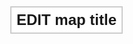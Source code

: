 <!DOCTYPE html>
<html>
<head>
  <title>leaflet-map-simple</title>
  <meta name="viewport" content="width=device-width, initial-scale=1.0">
  <meta charset="utf-8">

  <!-- Load Leaflet code library: see http://leafletjs.com/download.html -->
  <link rel="stylesheet" href="https://unpkg.com/leaflet@1.7.1/dist/leaflet.css">
  <script src="https://unpkg.com/leaflet@1.7.1/dist/leaflet.js"></script>
  <script src="js/catiline.js"></script>
  <script src="js/leaflet.shpfile.js"></script>
  <!-- Position the map and title with Cascading Style Sheet (CSS) -->
  <style>
  body { margin:0; padding:0; }
  #map { position: absolute; top:0; bottom:0; right:0; left:0; }
  #map-title { position: relative; margin-top: 10px; margin-left: 50px; float: left; background: white; border: 2px solid rgba(0,0,0,0.2); padding: 6px 8px; font-family: Helvetica; font-weight: bold; font-size: 24px; z-index: 800; }
  </style>
</head>
<body>

  <!-- Display the map and title with HTML division tags  -->
  <div id="map-title">EDIT map title</div>
  <div id="map"></div>

  <!-- Create the interactive map content with JavaScript (.js) -->
  <script>

  /* Set up the initial map center and zoom level */
  var map = L.map('map', {
    center: [44.50, -123.45], // EDIT coordinates to re-center map
    zoom: 12,  // EDIT from 1 (zoomed out) to 18 (zoomed in)
    scrollWheelZoom: false,
    tap: false
  });
	  

  var popup = L.popup({
	  maxWidth : 300
  })
	  
  
 
  
  

  /* display basemap tiles -- see others at https://leaflet-extras.github.io/leaflet-providers/preview/ */
  L.tileLayer(
    'https://{s}.basemaps.cartocdn.com/light_all/{z}/{x}/{y}{r}.png', {
      attribution: '&copy; <a href="https://osm.org/copyright">\
        OpenStreetMap</a> contributors, &copy;\
        <a href="https://carto.com/attribution">CARTO</a>'
  }).addTo(map);
    
    /* Display a point marker with pop-up text. TMT3_BLK4 */
  L.marker([44.5240086, -123.5404820]).addTo(map) // EDIT marker coordinates
  .bindPopup('Hi!<img src="images/TMT2_BLK1.PNG" />'); // EDIT pop-up text message
  
	  
	  
	  
	  
	  
	  
 /* -----------------------------------------SHAPE FILES---------------------------------------------*/	  
	  
	  
    
  /* Code chunk for shape files. Source: https://www.youtube.com/watch?v=28nDmhHKaig&t=286s */ 
  var shpfile = new L.Shapefile('shapefiles/TMT3_BLK4.zip', {
			onEachFeature: function(feature, layer) {
				if (feature.properties) {
					layer.bindPopup(Object.keys(feature.properties).map(function(k) {
						return k + ": " + feature.properties[k];
					}).join("<br />"), {
						maxHeight: 200
					});
				}
			}
		});
		shpfile.addTo(map);
		shpfile.once("data:loaded", function() {
			console.log("finished loaded shapefile");
		});
	  
	  
  /* Code chunk for shape files TMT1_BLK3 */ 
  var shpfile = new L.Shapefile('shapefiles/TMT1_BLK3.zip', {
			onEachFeature: function(feature, layer) {
				if (feature.properties) {
					layer.bindPopup(Object.keys(feature.properties).map(function(k) {
						return k + ": " + feature.properties[k];
					}).join("<br />"), {
						maxHeight: 200
					});
				}
			}
		});
		shpfile.addTo(map);
		shpfile.once("data:loaded", function() {
			console.log("finished loaded shapefile");
		});

	  
  /* Code chunk for shape files TMT1_BLK1 */ 
  var shpfile = new L.Shapefile('shapefiles/TMT1_BLK1.zip', {
			onEachFeature: function(feature, layer) {
				if (feature.properties) {
					layer.bindPopup(Object.keys(feature.properties).map(function(k) {
						return k + ": " + feature.properties[k];
					}).join("<br />"), {
						maxHeight: 200
					});
				}
			}
		});
		shpfile.addTo(map);
		shpfile.once("data:loaded", function() {
			console.log("finished loaded shapefile");
		});
	  
	  
  /* Code chunk for shape files TMT2_BLK1 */ 
  var shpfile = new L.Shapefile('shapefiles/TMT2_BLK1.zip', {
			onEachFeature: function(feature, layer) {
				if (feature.properties) {
					layer.bindPopup(Object.keys(feature.properties).map(function(k) {
						return k + ": " + feature.properties[k];
					}).join("<br />"), {
						maxHeight: 200
					});
				}
			}
		});
		shpfile.addTo(map);
		shpfile.once("data:loaded", function() {
			console.log("finished loaded shapefile");
		});
	  
  /* Code chunk for shape files TMT3_BLK1 */ 
  var shpfile = new L.Shapefile('shapefiles/TMT3_BLK1.zip', {
			onEachFeature: function(feature, layer) {
				if (feature.properties) {
					layer.bindPopup(Object.keys(feature.properties).map(function(k) {
						return k + ": " + feature.properties[k];
					}).join("<br />"), {
						maxHeight: 200
					});
				}
			}
		});
		shpfile.addTo(map);
		shpfile.once("data:loaded", function() {
			console.log("finished loaded shapefile");
		});




  </script>
</body>
</html>
